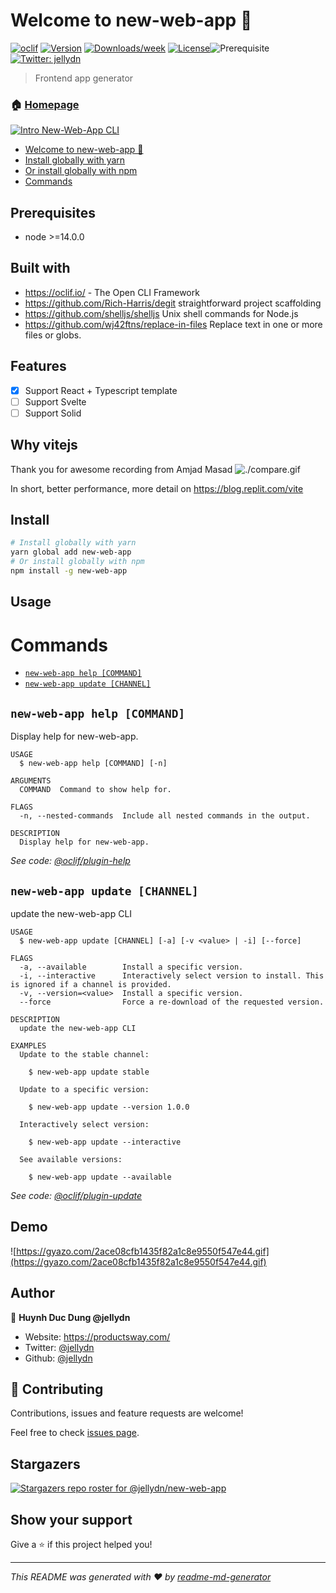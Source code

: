 # Welcome to new-web-app 👋

[![oclif](https://img.shields.io/badge/cli-oclif-brightgreen.svg)](https://oclif.io)
[![Version](https://img.shields.io/npm/v/new-web-app.svg)](https://npmjs.org/package/new-web-app)
[![Downloads/week](https://img.shields.io/npm/dw/new-web-app.svg)](https://npmjs.org/package/new-web-app)
[![License](https://img.shields.io/npm/l/new-web-app.svg)](https://github.com/jellydn/new-web-app/blob/master/package.json)![Prerequisite](https://img.shields.io/badge/node-%3E%3D14.0.0-blue.svg)
[![Twitter: jellydn](https://img.shields.io/twitter/follow/jellydn.svg?style=social)](https://twitter.com/jellydn)

> Frontend app generator

### 🏠 [Homepage](https://github.com/jellydn/new-web-app)

[![Intro New-Web-App CLI](https://img.youtube.com/vi/fflgltdSpW8/0.jpg)](https://www.youtube.com/watch?v=fflgltdSpW8)

<!-- toc -->

- [Welcome to new-web-app 👋](#welcome-to-new-web-app-)
- [Install globally with yarn](#install-globally-with-yarn)
- [Or install globally with npm](#or-install-globally-with-npm)
- [Commands](#commands)
<!-- tocstop -->

## Prerequisites

- node >=14.0.0

## Built with

- https://oclif.io/ - The Open CLI Framework
- https://github.com/Rich-Harris/degit straightforward project scaffolding
- https://github.com/shelljs/shelljs Unix shell commands for Node.js
- https://github.com/wj42ftns/replace-in-files Replace text in one or more files or globs.

## Features

- [x] Support React + Typescript template
- [ ] Support Svelte
- [ ] Support Solid

## Why vitejs

Thank you for awesome recording from Amjad Masad
![./compare.gif](./compare.gif)

In short, better performance, more detail on https://blog.replit.com/vite

## Install

```sh
# Install globally with yarn
yarn global add new-web-app
# Or install globally with npm
npm install -g new-web-app
```

## Usage

<!-- usagestop -->

# Commands

<!-- commands -->

- [`new-web-app help [COMMAND]`](#new-web-app-help-command)
- [`new-web-app update [CHANNEL]`](#new-web-app-update-channel)

## `new-web-app help [COMMAND]`

Display help for new-web-app.

```
USAGE
  $ new-web-app help [COMMAND] [-n]

ARGUMENTS
  COMMAND  Command to show help for.

FLAGS
  -n, --nested-commands  Include all nested commands in the output.

DESCRIPTION
  Display help for new-web-app.
```

_See code: [@oclif/plugin-help](https://github.com/oclif/plugin-help/blob/v5.1.12/src/commands/help.ts)_

## `new-web-app update [CHANNEL]`

update the new-web-app CLI

```
USAGE
  $ new-web-app update [CHANNEL] [-a] [-v <value> | -i] [--force]

FLAGS
  -a, --available        Install a specific version.
  -i, --interactive      Interactively select version to install. This is ignored if a channel is provided.
  -v, --version=<value>  Install a specific version.
  --force                Force a re-download of the requested version.

DESCRIPTION
  update the new-web-app CLI

EXAMPLES
  Update to the stable channel:

    $ new-web-app update stable

  Update to a specific version:

    $ new-web-app update --version 1.0.0

  Interactively select version:

    $ new-web-app update --interactive

  See available versions:

    $ new-web-app update --available
```

_See code: [@oclif/plugin-update](https://github.com/oclif/plugin-update/blob/v3.0.0/src/commands/update.ts)_

<!-- commandsstop -->

## Demo

![https://gyazo.com/2ace08cfb1435f82a1c8e9550f547e44.gif](https://gyazo.com/2ace08cfb1435f82a1c8e9550f547e44.gif)

## Author

👤 **Huynh Duc Dung @jellydn**

- Website: https://productsway.com/
- Twitter: [@jellydn](https://twitter.com/jellydn)
- Github: [@jellydn](https://github.com/jellydn)

## 🤝 Contributing

Contributions, issues and feature requests are welcome!

Feel free to check [issues page](https://github.com/jellydn/new-web-app/issues).

## Stargazers

[![Stargazers repo roster for @jellydn/new-web-app](https://reporoster.com/stars/jellydn/new-web-app)](https://github.com/jellydn/new-web-app/stargazers)

## Show your support

Give a ⭐️ if this project helped you!

---

_This README was generated with ❤️ by [readme-md-generator](https://github.com/kefranabg/readme-md-generator)_

